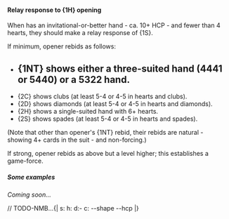 #### <a name="Relay_response_to_1H_opening"> Relay response to {1H} opening

When has an invitational-or-better hand - ca. 10+ HCP - and fewer than 4 hearts, they should make a relay response of {1S}.

If minimum, opener rebids as follows:

- {1NT} shows either a three-suited hand (4441 or 5440) or a 5322 hand.
    -
- {2C} shows clubs (at least 5-4 or 4-5 in hearts and clubs).
- {2D} shows diamonds (at least 5-4 or 4-5 in hearts and diamonds).
- {2H} shows a single-suited hand with 6+ hearts.
- {2S} shows spades (at least 5-4 or 4-5 in hearts and spades).

(Note that other than opener's {1NT} rebid, their rebids are natural - showing 4+ cards in the suit - and non-forcing.)

If strong, opener rebids as above but a level higher; this establishes a game-force.

##### Some examples

_Coming soon..._

// TODO-NMB...{| s: h: d:- c: --shape --hcp |}
